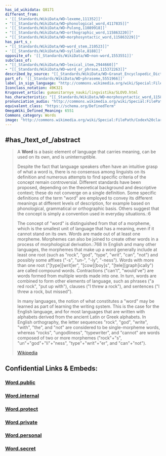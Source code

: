 ```yaml
---
has_id_wikidata: Q8171
different_from:
- '[[_Standards/WikiData/WD~lexeme,111352]]'
- "[[_Standards/WikiData/WD~phonological_word,4117835]]"
- '[[_Standards/WikiData/WD~Pulong,11089918]]'
- "[[_Standards/WikiData/WD~orthographic_word,115863220]]"
- "[[_Standards/WikiData/WD~morphosyntactic_word,115863229]]"
has_part_s_:
- "[[_Standards/WikiData/WD~word_stem,210523]]"
- '[[_Standards/WikiData/WD~syllable,8188]]'
opposite_of: '[[_Standards/WikiData/WD~non-word,1553551]]'
subclass_of:
- "[[_Standards/WikiData/WD~lexical_item,2944660]]"
- "[[_Standards/WikiData/WD~word_or_phrase,115372263]]"
described_by_source: "[[_Standards/WikiData/WD~Granat_Encyclopedic_Dictionary,4532138]]"
part_of: '[[_Standards/WikiData/WD~phraseme,5551966]]'
label_in_sign_language: "http://commons.wikimedia.org/wiki/Special:FilePath/LSF%20Vocab%20mot.ogv"
Iconclass_notation: 49K321
Krugosvet_article: gumanitarnye_nauki/lingvistika/SLOVO.html
has_characteristic: "[[_Standards/WikiData/WD~morphosyntactic_word,115863229]]"
pronunciation_audio: "http://commons.wikimedia.org/wiki/Special:FilePath/LL-Q150%20%28fra%29-Sacha%20B.%20%28BiblioCanet66%29-mot.wav"
equivalent_class: "https://schema.org/DefinedTerm"
OmegaWiki_Defined_Meaning: 6551
Commons_category: Words
image: "http://commons.wikimedia.org/wiki/Special:FilePath/Codex%20claromontanus%20latin%20%28The%20S.S.%20Teacher%27s%20Edition-The%20Holy%20Bible%20-%20Plate%20XXVIII%29.jpg"
---
```


## #has_/text_of_/abstract 

> A **Word** is a basic element of language that carries meaning, can be used on its own, 
> and is uninterruptible. 
> 
> Despite the fact that language speakers often have an intuitive grasp of what a word is, 
> there is no consensus among linguists on its definition 
> and numerous attempts to find specific criteria of the concept remain controversial. 
> Different standards have been proposed, depending on the theoretical background 
> and descriptive context; these do not converge on a single definition. 
> Some specific definitions of the term "word" are employed to convey its different meanings at different levels of description, for example based on phonological, grammatical or orthographic basis. Others suggest that the concept is simply a convention used in everyday situations.: 6 
>
> The concept of "word" is distinguished from that of a morpheme, which is the smallest unit of language that has a meaning, even if it cannot stand on its own. Words are made out of at least one morpheme. Morphemes can also be joined to create other words in a process of morphological derivation.: 768  In English and many other languages, the morphemes that make up a word generally include at least one root (such as "rock", "god", "type", "writ", "can", "not") and possibly some affixes ("-s", "un-", "-ly", "-ness"). Words with more than one root ("[type][writ]er", "[cow][boy]s", "[tele][graph]ically") are called compound words. Contractions ("can't", "would've") are words formed from multiple words made into one. In turn, words are combined to form other elements of language, such as phrases ("a red rock", "put up with"), clauses ("I threw a rock"), and sentences ("I threw a rock, but missed").
>
> In many languages, the notion of what constitutes a "word" may be learned as part of learning the writing system. This is the case for the English language, and for most languages that are written with alphabets derived from the ancient Latin or Greek alphabets. In English orthography, the letter sequences "rock", "god", "write", "with", "the", and "not" are considered to be single-morpheme words, whereas "rocks", "ungodliness", "typewriter", and "cannot" are words composed of two or more morphemes ("rock"+"s", "un"+"god"+"li"+"ness", "type"+"writ"+"er", and "can"+"not").
>
> [Wikipedia](https://en.wikipedia.org/wiki/Word) 


## Confidential Links & Embeds: 

### [Word.public](/_public\Language/Word.public.md) 

### [Word.internal](/_internal\Language/Word.internal.md) 

### [Word.protect](/_protect\Language/Word.protect.md) 

### [Word.private](/_private\Language/Word.private.md) 

### [Word.personal](/_personal\Language/Word.personal.md) 

### [Word.secret](/_secret\Language/Word.secret.md)

